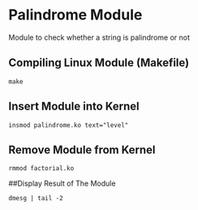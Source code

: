 # Palindrome Module
Module to check whether a string is palindrome or not

## Compiling Linux Module (Makefile)
```
make
```


## Insert Module into Kernel
```
insmod palindrome.ko text="level"
```

## Remove Module from Kernel
```
rmmod factorial.ko
```

##Display Result of The Module
```
dmesg | tail -2
```
